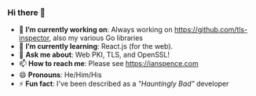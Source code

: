 ### Hi there 👋

- 🔭 **I’m currently working on**: Always working on https://github.com/tls-inspector, also my various Go libraries
- 🌱 **I’m currently learning**: React.js (for the web).
- 💬 **Ask me about**: Web PKI, TLS, and OpenSSL!
- 📫 **How to reach me**: Please see https://ianspence.com
- 😄 **Pronouns**: He/Him/His
- ⚡ **Fun fact**: I've been described as a _"Hauntingly Bad"_ developer

